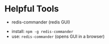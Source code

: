 
# Helpful Tools
* redis-commander (redis GUI)
- install: `npm -g redis-commander`
- use: `redis-commander` (opens GUI in a browser)